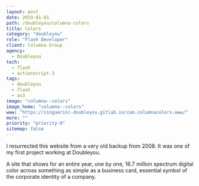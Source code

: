 ```yaml
---
layout: post
date: 2019-01-01
path: /doubleyou/columna-colors
title: Colors
category: "doubleyou"
role: "Flash Developer"
client: Columna Group
agency:
  - Doubleyou
tech:
  - flash
  - actionscript-3
tags:
  - doubleyou
  - flash
  - as3
image: "columna--colors"
image_home: "columna--colors"
www: "https://singuerinc-doubleyou.gitlab.io/com.columnacolors.www/"
more: ""
priority: "priority-0"
sitemap: false
---
```


I resurrected this website from a very old backup from 2008. It was one of my first project working at Doubleyou.

A site that shows for an entire year, one by one, 16.7 million spectrum digital color across something as simple as a business card, essential symbol of the corporate identity of a company.
